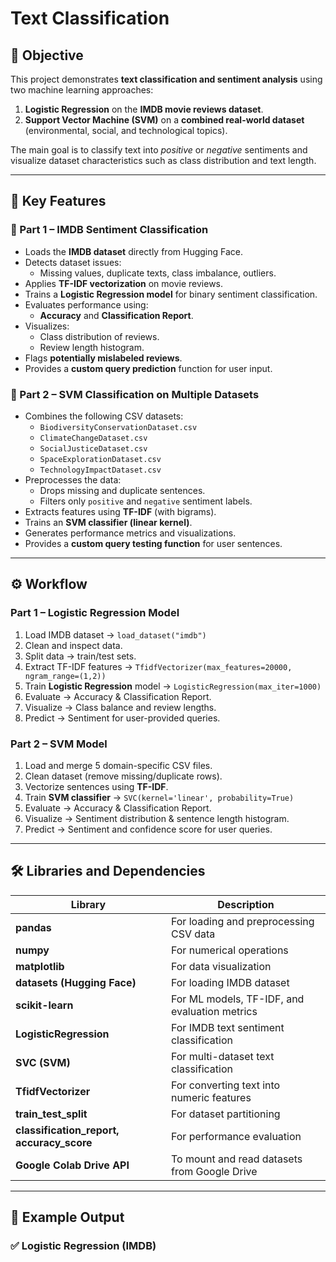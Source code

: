 # Text Classification 

## 🎯 Objective
This project demonstrates **text classification and sentiment analysis** using two machine learning approaches:
1. **Logistic Regression** on the **IMDB movie reviews dataset**.
2. **Support Vector Machine (SVM)** on a **combined real-world dataset** (environmental, social, and technological topics).

The main goal is to classify text into *positive* or *negative* sentiments and visualize dataset characteristics such as class distribution and text length.

---

## 🧩 Key Features

### 🔹 Part 1 – IMDB Sentiment Classification
- Loads the **IMDB dataset** directly from Hugging Face.
- Detects dataset issues:
  - Missing values, duplicate texts, class imbalance, outliers.
- Applies **TF-IDF vectorization** on movie reviews.
- Trains a **Logistic Regression model** for binary sentiment classification.
- Evaluates performance using:
  - **Accuracy** and **Classification Report**.
- Visualizes:
  - Class distribution of reviews.
  - Review length histogram.
- Flags **potentially mislabeled reviews**.
- Provides a **custom query prediction** function for user input.

### 🔹 Part 2 – SVM Classification on Multiple Datasets
- Combines the following CSV datasets:
  - `BiodiversityConservationDataset.csv`
  - `ClimateChangeDataset.csv`
  - `SocialJusticeDataset.csv`
  - `SpaceExplorationDataset.csv`
  - `TechnologyImpactDataset.csv`
- Preprocesses the data:
  - Drops missing and duplicate sentences.
  - Filters only `positive` and `negative` sentiment labels.
- Extracts features using **TF-IDF** (with bigrams).
- Trains an **SVM classifier (linear kernel)**.
- Generates performance metrics and visualizations.
- Provides a **custom query testing function** for user sentences.

---

## ⚙️ Workflow

### **Part 1 – Logistic Regression Model**
1. Load IMDB dataset → `load_dataset("imdb")`
2. Clean and inspect data.
3. Split data → train/test sets.
4. Extract TF-IDF features → `TfidfVectorizer(max_features=20000, ngram_range=(1,2))`
5. Train **Logistic Regression** model → `LogisticRegression(max_iter=1000)`
6. Evaluate → Accuracy & Classification Report.
7. Visualize → Class balance and review lengths.
8. Predict → Sentiment for user-provided queries.

### **Part 2 – SVM Model**
1. Load and merge 5 domain-specific CSV files.
2. Clean dataset (remove missing/duplicate rows).
3. Vectorize sentences using **TF-IDF**.
4. Train **SVM classifier** → `SVC(kernel='linear', probability=True)`
5. Evaluate → Accuracy & Classification Report.
6. Visualize → Sentiment distribution & sentence length histogram.
7. Predict → Sentiment and confidence score for user queries.

---

## 🛠️ Libraries and Dependencies

| Library | Description |
|----------|--------------|
| **pandas** | For loading and preprocessing CSV data |
| **numpy** | For numerical operations |
| **matplotlib** | For data visualization |
| **datasets (Hugging Face)** | For loading IMDB dataset |
| **scikit-learn** | For ML models, TF-IDF, and evaluation metrics |
| **LogisticRegression** | For IMDB text sentiment classification |
| **SVC (SVM)** | For multi-dataset text classification |
| **TfidfVectorizer** | For converting text into numeric features |
| **train_test_split** | For dataset partitioning |
| **classification_report, accuracy_score** | For performance evaluation |
| **Google Colab Drive API** | To mount and read datasets from Google Drive |

---

## 🧪 Example Output

### ✅ Logistic Regression (IMDB)
